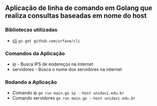 ## Aplicação de linha de comando em Golang que realiza consultas baseadas em nome do host

### Bibliotecas utilizadas
* [cli](https://github.com/urfave/cli) `go get github.com/urfave/cli`

### Comandos da Aplicação
* ip - Busca IPS de endereços na internet
* servidores - Busca o nome dos servidores na internet

### Rodando a Aplicação
* Comando ip `go run main.go ip --host unidavi.edu.br`
* Comando servidores `go run main.go --host unidavi.edu.br`

